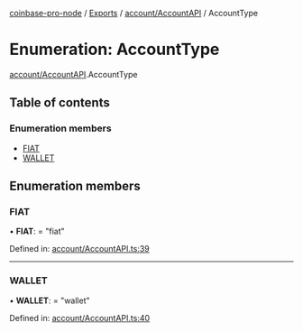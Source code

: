 [coinbase-pro-node](../README.md) / [Exports](../modules.md) / [account/AccountAPI](../modules/account_accountapi.md) / AccountType

# Enumeration: AccountType

[account/AccountAPI](../modules/account_accountapi.md).AccountType

## Table of contents

### Enumeration members

- [FIAT](account_accountapi.accounttype.md#fiat)
- [WALLET](account_accountapi.accounttype.md#wallet)

## Enumeration members

### FIAT

• **FIAT**: = "fiat"

Defined in: [account/AccountAPI.ts:39](https://github.com/bennycode/coinbase-pro-node/blob/e63aeae/src/account/AccountAPI.ts#L39)

___

### WALLET

• **WALLET**: = "wallet"

Defined in: [account/AccountAPI.ts:40](https://github.com/bennycode/coinbase-pro-node/blob/e63aeae/src/account/AccountAPI.ts#L40)
